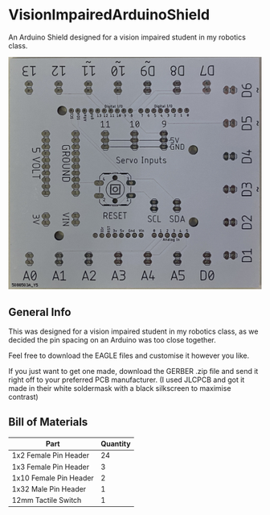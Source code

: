 # VisionImpairedArduinoShield
An Arduino Shield designed for a vision impaired student in my robotics class.

![Example Image of Shield](Images/Board.JPG)

## General Info
This was designed for a vision impaired student in my robotics class, as we decided the pin spacing on an Arduino was too close together.

Feel free to download the EAGLE files and customise it however you like.

If you just want to get one made, download the GERBER .zip file and send it right off to your preferred PCB manufacturer. (I used JLCPCB and got it made in their white soldermask with a black silkscreen to maximise contrast)

## Bill of Materials
| Part                   | Quantity |
|------------------------|----------|
| 1x2 Female Pin Header  | 24       |
| 1x3 Female Pin Header  | 3        |
| 1x10 Female Pin Header | 2        |
| 1x32 Male Pin Header   | 1        |
| 12mm Tactile Switch    | 1        |
